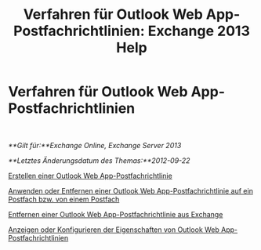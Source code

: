 ﻿---
title: 'Verfahren für Outlook Web App-Postfachrichtlinien: Exchange 2013 Help'
TOCTitle: Verfahren für Outlook Web App-Postfachrichtlinien
ms:assetid: 2f9fc960-6d0b-472a-a81a-6d8b629b4d5d
ms:mtpsurl: https://technet.microsoft.com/de-de/library/JJ674295(v=EXCHG.150)
ms:contentKeyID: 50475409
ms.date: 04/24/2018
mtps_version: v=EXCHG.150
ms.translationtype: HT
---

# Verfahren für Outlook Web App-Postfachrichtlinien

 

_**Gilt für:**Exchange Online, Exchange Server 2013_

_**Letztes Änderungsdatum des Themas:**2012-09-22_

[Erstellen einer Outlook Web App-Postfachrichtlinie](create-an-outlook-web-app-mailbox-policy-exchange-2013-help.md)

[Anwenden oder Entfernen einer Outlook Web App-Postfachrichtlinie auf ein Postfach bzw. von einem Postfach](apply-or-remove-an-outlook-web-app-mailbox-policy-on-a-mailbox-exchange-2013-help.md)

[Entfernen einer Outlook Web App-Postfachrichtlinie aus Exchange](remove-an-outlook-web-app-mailbox-policy-from-exchange-exchange-2013-help.md)

[Anzeigen oder Konfigurieren der Eigenschaften von Outlook Web App-Postfachrichtlinien](view-or-configure-outlook-web-app-mailbox-policy-properties-exchange-2013-help.md)

